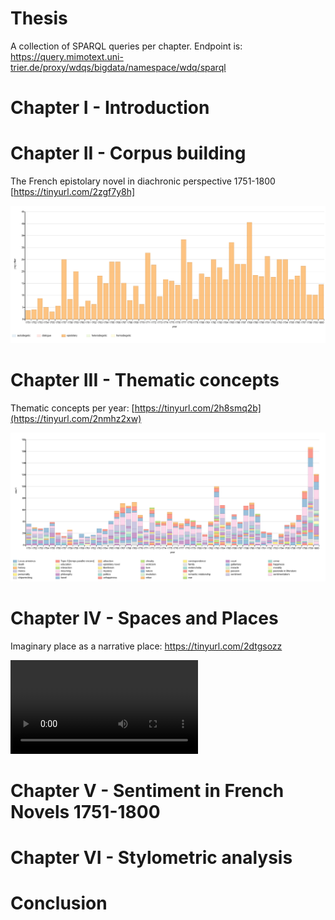 # Thesis
A collection of SPARQL queries per chapter. Endpoint is: https://query.mimotext.uni-trier.de/proxy/wdqs/bigdata/namespace/wdq/sparql

# Chapter I - Introduction 

# Chapter II - Corpus building 
The French epistolary novel in diachronic perspective 1751-1800 [https://tinyurl.com/2zgf7y8h]

![The epistolary novel in diachronic perspective](https://raw.githubusercontent.com/roettger/Thesis/main/Chapter6/epistolary_novels_over_time_procentual.PNG)



# Chapter III - Thematic concepts
Thematic concepts per year: [https://tinyurl.com/2h8smq2b](https://tinyurl.com/2nmhz2xw)

![Thematic concepts per year](https://raw.githubusercontent.com/roettger/Thesis/main/Chapter3/thematic_concepts_per_year.PNG)

# Chapter IV - Spaces and Places 
Imaginary place as a narrative place: https://tinyurl.com/2dtgsozz 

![Birth- and death places of authors 1751-1800](https://raw.githubusercontent.com/roettger/Thesis/main/Chapter4/birth_and-death_places_of_authors.mp4)

# Chapter V - Sentiment in French Novels 1751-1800

# Chapter VI - Stylometric analysis 

# Conclusion 
